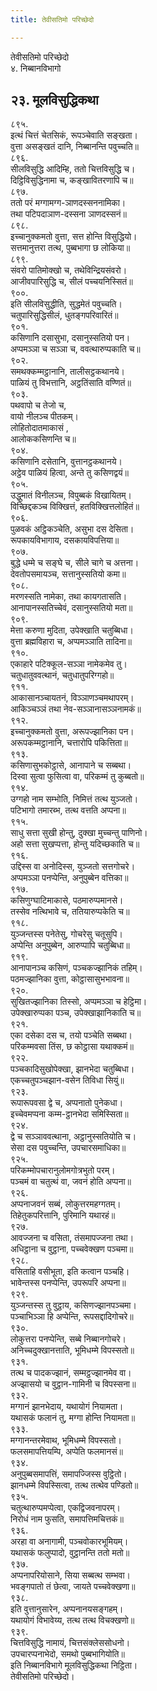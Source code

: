 ```yaml
---
title: तेवीसतिमो परिच्छेदो

---
```

तेवीसतिमो परिच्छेदो  
४. निब्बानविभागो  


## २३. मूलविसुद्धिकथा

८९५.  
इत्थं चित्तं चेतसिकं, रूपञ्चेवाति सङ्खता।  
वुत्ता असङ्खतं दानि, निब्बानन्ति पवुच्चति॥  
८९६.  
सीलविसुद्धि आदिम्हि, ततो चित्तविसुद्धि च।  
दिट्ठिविसुद्धिनामा च, कङ्खावितरणापि च॥  
८९७.  
ततो परं मग्गामग्ग-ञाणदस्सननामिका।  
तथा पटिपदाञाण-दस्सना ञाणदस्सनं॥  
८९८.  
इच्चानुक्कमतो वुत्ता, सत्त होन्ति विसुद्धियो।  
सत्तमानुत्तरा तत्थ, पुब्बभागा छ लोकिया॥  
८९९.  
संवरो पातिमोक्खो च, तथेविन्द्रियसंवरो।  
आजीवपारिसुद्धि च, सीलं पच्चयनिस्सितं॥  
९००.  
इति सीलविसुद्धीति, सुद्धमेतं पवुच्चति।  
चतुपारिसुद्धिसीलं, धुतङ्गपरिवारितं॥  
९०१.  
कसिणानि दसासुभा, दसानुस्सतियो पन।  
अप्पमञ्ञा च सञ्ञा च, ववत्थारुप्पकाति च॥  
९०२.  
समथक्कम्मट्ठानानि, तालीसट्ठकथानये।  
पाळियं तु विभत्तानि, अट्ठतिंसाति वण्णितं॥  
९०३.  
पथवापो च तेजो च,  
वायो नीलञ्च पीतकम्।  
लोहितोदातमाकासं ,  
आलोककसिणन्ति च॥  
९०४.  
कसिणानि दसेतानि, वुत्तानट्ठकथानये।  
अट्ठेव पाळियं हित्वा, अन्ते तु कसिणद्वयं॥  
९०५.  
उद्धुमातं विनीलञ्च, विपुब्बकं विखायितम्।  
विच्छिद्दकञ्च विक्खित्तं, हतविक्खित्तलोहितं॥  
९०६.  
पुळवकं अट्ठिकञ्चेति, असुभा दस देसिता।  
रूपकायविभागाय, दसकायविपत्तिया॥  
९०७.  
बुद्धे धम्मे च सङ्घे च, सीले चागे च अत्तना।  
देवतोपसमायञ्च, सत्तानुस्सतियो कमा॥  
९०८.  
मरणस्सति नामेका, तथा कायगतासति।  
आनापानस्सतिच्चेवं, दसानुस्सतियो मता॥  
९०९.  
मेत्ता करुणा मुदिता, उपेक्खाति चतुब्बिधा।  
वुत्ता ब्रह्मविहारा च, अप्पमञ्ञाति तादिना॥  
९१०.  
एकाहारे पटिक्कूल-सञ्ञा नामेकमेव तु।  
चतुधातुववत्थानं, चतुधातुपरिग्गहो॥  
९११.  
आकासानञ्चायतनं, विञ्ञाणञ्चमथापरम्।  
आकिञ्चञ्ञं तथा नेव-सञ्ञानासञ्ञनामकं॥  
९१२.  
इच्चानुक्कमतो वुत्ता, अरूपज्झानिका पन।  
अरूपकम्मट्ठानानि, चत्तारोपि पकित्तिता॥  
९१३.  
कसिणासुभकोट्ठासे, आनापाने च सब्बथा।  
दिस्वा सुत्वा फुसित्वा वा, परिकम्मं तु कुब्बतो॥  
९१४.  
उग्गहो नाम सम्भोति, निमित्तं तत्थ युञ्जतो।  
पटिभागो तमारब्भ, तत्थ वत्तति अप्पना॥  
९१५.  
साधु सत्ता सुखी होन्तु, दुक्खा मुच्चन्तु पाणिनो।  
अहो सत्ता सुखप्पत्ता, होन्तु यदिच्छकाति च॥  
९१६.  
उद्दिस्स वा अनोदिस्स, युञ्जतो सत्तगोचरे।  
अप्पमञ्ञा पनप्पेन्ति, अनुपुब्बेन वत्तिका॥  
९१७.  
कसिणुग्घाटिमाकासे, पठमारुप्पमानसे।  
तस्सेव नत्थिभावे च, ततियारुप्पकेति च॥  
९१८.  
युञ्जन्तस्स पनेतेसु, गोचरेसु चतूसुपि।  
अप्पेन्ति अनुपुब्बेन, आरुप्पापि चतुब्बिधा॥  
९१९.  
आनापानञ्च कसिणं, पञ्चकज्झानिकं तहिम्।  
पठमज्झानिका वुत्ता, कोट्ठासासुभभावना॥  
९२०.  
सुखितज्झानिका तिस्सो, अप्पमञ्ञा च हेट्ठिमा।  
उपेक्खारुप्पका पञ्च, उपेक्खाझानिकाति च॥  
९२१.  
एका दसेका दस च, तयो पञ्चेति सब्बथा।  
परिकम्मवसा तिंस, छ कोट्ठासा यथाक्कमं॥  
९२२.  
पञ्चकादिसुखोपेक्खा, झानभेदा चतुब्बिधा।  
एकच्चतुपञ्चझान-वसेन तिविधा सियुं॥  
९२३.  
रूपारूपवसा द्वे च, अप्पनातो पुनेकधा।  
इच्चेवमप्पना कम्म-ट्ठानभेदा समिस्सिता॥  
९२४.  
द्वे च सञ्ञाववत्थाना, अट्ठानुस्सतियोति च।  
सेसा दस पवुच्चन्ति, उपचारसमाधिका॥  
९२५.  
परिकम्मोपचारानुलोमगोत्रभुतो परम्।  
पञ्चमं वा चतुत्थं वा, जवनं होति अप्पना॥  
९२६.  
अप्पनाजवनं सब्बं, लोकुत्तरमहग्गतम्।  
तिहेतुकपरित्तानि, पुरिमानि यथारहं॥  
९२७.  
आवज्जना च वसिता, तंसमापज्जना तथा।  
अधिट्ठाना च वुट्ठाना, पच्चवेक्खण पञ्चमा॥  
९२८.  
वसिताहि वसीभूता, इति कत्वान पञ्चहि।  
भावेन्तस्स पनप्पेन्ति, उपरूपरि अप्पना॥  
९२९.  
युञ्जन्तस्स तु वुट्ठाय, कसिणज्झानपञ्चमा।  
पञ्चाभिञ्ञा हि अप्पेन्ति, रूपसद्दादिगोचरे॥  
९३०.  
लोकुत्तरा पनप्पेन्ति, सब्बे निब्बानगोचरे।  
अनिच्चदुक्खानत्ताति, भूमिधम्मे विपस्सतो॥  
९३१.  
तत्थ च पादकज्झानं, सम्मट्ठज्झानमेव वा।  
अज्झासयो च वुट्ठान-गामिनी च विपस्सना॥  
९३२.  
मग्गानं झानभेदाय, यथायोगं नियामता।  
यथासकं फलानं तु, मग्गा होन्ति नियामता॥  
९३३.  
मग्गानन्तरमेवाथ, भूमिधम्मे विपस्सतो।  
फलसमापत्तियम्पि, अप्पेति फलमानसं॥  
९३४.  
अनुपुब्बसमापत्तिं, समापज्जिस्स वुट्ठितो।  
झानधम्मे विपस्सित्वा, तत्थ तत्थेव पण्डितो॥  
९३५.  
चतुत्थारुप्पमप्पेत्वा, एकद्विजवनापरम्।  
निरोधं नाम फुसति, समापत्तिमचित्तकं॥  
९३६.  
अरहा वा अनागामी, पञ्चवोकारभूमियम्।  
यथासकं फलुप्पादो, वुट्ठानन्ति ततो मतो॥  
९३७.  
अप्पनापरियोसाने, सिया सब्बत्थ सम्भवा।  
भवङ्गपातो तं छेत्वा, जायते पच्चवेक्खणा॥  
९३८.  
इति वुत्तानुसारेन, अप्पनानयसङ्गहम्।  
यथायोगं विभावेय्य, तत्थ तत्थ विचक्खणो॥  
९३९.  
चित्तविसुद्धि नामायं, चित्तसंक्लेससोधनो।  
उपचारप्पनाभेदो, समथो पुब्बभागियोति॥  
इति निब्बानविभागे मूलविसुद्धिकथा निट्ठिता।  
तेवीसतिमो परिच्छेदो।  